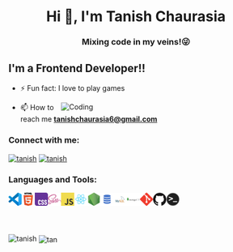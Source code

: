 
<h1 align="center">Hi 👋, I'm Tanish Chaurasia</h1>
<h3 align="center">Mixing code in my veins!😜</h3>

## I'm a Frontend Developer!!
- ⚡ Fun fact: I love to play games


<img align="right" alt="Coding" width="400" src="https://cdn.dribbble.com/users/2646423/screenshots/5507196/computer.gif">




- 📫 How to reach me **tanishchaurasia6@gmail.com**
 


<h3 align="left">Connect with me:</h3>
<p align="left">
  <a href="https://www.linkedin.com/in/tanish-chaurasia-92a0731aa/" target="blank"><img align="center" src="https://cdn.jsdelivr.net/npm/simple-icons@3.0.1/icons/linkedin.svg" alt="tanish" height="30" width="40" /></a>
<a href="https://www.instagram.com/banaras_to_bangalore/" target="blank"><img align="center" src="https://cdn.jsdelivr.net/npm/simple-icons@3.0.1/icons/instagram.svg" alt="tanish" height="30" width="40" /></a>
</p>

### Languages and Tools:

<img align="left" alt="Visual Studio Code" width="26px" src="https://raw.githubusercontent.com/github/explore/80688e429a7d4ef2fca1e82350fe8e3517d3494d/topics/visual-studio-code/visual-studio-code.png" />
<img align="left" alt="HTML5" width="26px" src="https://raw.githubusercontent.com/github/explore/80688e429a7d4ef2fca1e82350fe8e3517d3494d/topics/html/html.png" />
<img align="left" alt="CSS3" width="26px" src="https://raw.githubusercontent.com/github/explore/80688e429a7d4ef2fca1e82350fe8e3517d3494d/topics/css/css.png" />
<img align="left" alt="Sass" width="26px" src="https://raw.githubusercontent.com/github/explore/80688e429a7d4ef2fca1e82350fe8e3517d3494d/topics/sass/sass.png" />
<img align="left" alt="JavaScript" width="26px" src="https://raw.githubusercontent.com/github/explore/80688e429a7d4ef2fca1e82350fe8e3517d3494d/topics/javascript/javascript.png" />
<img align="left" alt="React" width="26px" src="https://raw.githubusercontent.com/github/explore/80688e429a7d4ef2fca1e82350fe8e3517d3494d/topics/react/react.png" />
<img align="left" alt="Node.js" width="26px" src="https://raw.githubusercontent.com/github/explore/80688e429a7d4ef2fca1e82350fe8e3517d3494d/topics/nodejs/nodejs.png" />
<img align="left" alt="SQL" width="26px" src="https://raw.githubusercontent.com/github/explore/80688e429a7d4ef2fca1e82350fe8e3517d3494d/topics/sql/sql.png" />
<img align="left" alt="MySQL" width="26px" src="https://raw.githubusercontent.com/github/explore/80688e429a7d4ef2fca1e82350fe8e3517d3494d/topics/mysql/mysql.png" />
<img align="left" alt="MongoDB" width="26px" src="https://raw.githubusercontent.com/github/explore/80688e429a7d4ef2fca1e82350fe8e3517d3494d/topics/mongodb/mongodb.png" />
<img align="left" alt="Git" width="26px" src="https://raw.githubusercontent.com/github/explore/80688e429a7d4ef2fca1e82350fe8e3517d3494d/topics/git/git.png" />
<img align="left" alt="GitHub" width="26px" src="https://raw.githubusercontent.com/github/explore/78df643247d429f6cc873026c0622819ad797942/topics/github/github.png" />
<img align="left" alt="Terminal" width="26px" src="https://raw.githubusercontent.com/github/explore/80688e429a7d4ef2fca1e82350fe8e3517d3494d/topics/terminal/terminal.png" />
<br />
<br />



<br/>
<br/>

<p><img align="left" src="https://github-readme-stats.vercel.app/api/top-langs?username=ft-tanish&show_icons=true&locale=en&layout=compact" alt="tanish" /></p>

<p>&nbsp;<img align="center" src="https://github-readme-stats.vercel.app/api?username=ft-tanish&show_icons=true&locale=en" alt="tan" /></p>


